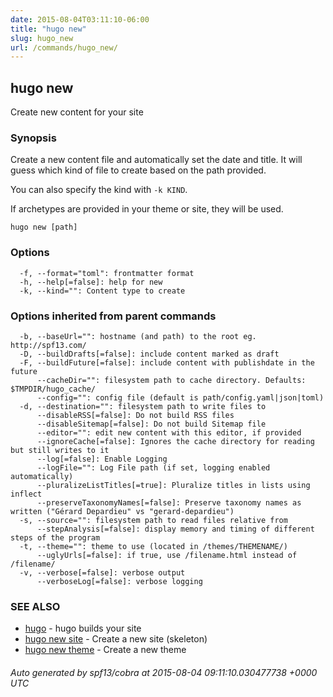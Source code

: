 ```yaml
---
date: 2015-08-04T03:11:10-06:00
title: "hugo new"
slug: hugo_new
url: /commands/hugo_new/
---
```

## hugo new

Create new content for your site

### Synopsis


Create a new content file and automatically set the date and title.
It will guess which kind of file to create based on the path provided.

You can also specify the kind with `-k KIND`.

If archetypes are provided in your theme or site, they will be used.

```
hugo new [path]
```

### Options

```
  -f, --format="toml": frontmatter format
  -h, --help[=false]: help for new
  -k, --kind="": Content type to create
```

### Options inherited from parent commands

```
  -b, --baseUrl="": hostname (and path) to the root eg. http://spf13.com/
  -D, --buildDrafts[=false]: include content marked as draft
  -F, --buildFuture[=false]: include content with publishdate in the future
      --cacheDir="": filesystem path to cache directory. Defaults: $TMPDIR/hugo_cache/
      --config="": config file (default is path/config.yaml|json|toml)
  -d, --destination="": filesystem path to write files to
      --disableRSS[=false]: Do not build RSS files
      --disableSitemap[=false]: Do not build Sitemap file
      --editor="": edit new content with this editor, if provided
      --ignoreCache[=false]: Ignores the cache directory for reading but still writes to it
      --log[=false]: Enable Logging
      --logFile="": Log File path (if set, logging enabled automatically)
      --pluralizeListTitles[=true]: Pluralize titles in lists using inflect
      --preserveTaxonomyNames[=false]: Preserve taxonomy names as written ("Gérard Depardieu" vs "gerard-depardieu")
  -s, --source="": filesystem path to read files relative from
      --stepAnalysis[=false]: display memory and timing of different steps of the program
  -t, --theme="": theme to use (located in /themes/THEMENAME/)
      --uglyUrls[=false]: if true, use /filename.html instead of /filename/
  -v, --verbose[=false]: verbose output
      --verboseLog[=false]: verbose logging
```

### SEE ALSO
* [hugo](/commands/hugo/)	 - hugo builds your site
* [hugo new site](/commands/hugo_new_site/)	 - Create a new site (skeleton)
* [hugo new theme](/commands/hugo_new_theme/)	 - Create a new theme

###### Auto generated by spf13/cobra at 2015-08-04 09:11:10.030477738 +0000 UTC
